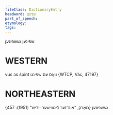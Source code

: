 ```yaml
---
fileClass: DictionaryEntry
headword: שפּינען
part_of_speech: 
etymology: 
tags: 
---
```

שפּינען
געשפּונען

WESTERN
========

vus əs špint וואָס עס שפּינט {WTCP, Vác, 47197}

NORTHEASTERN
==============

געשפּונען
{מאַרק, "אונדזער ליטווישער ייִדיש" (1951): 457}
